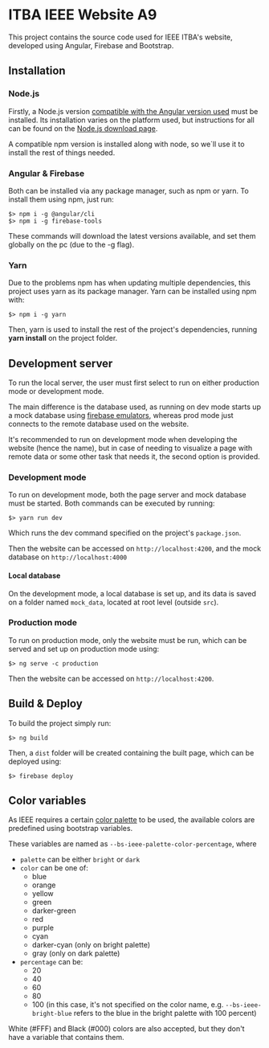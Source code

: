 # ITBA IEEE Website A9

This project contains the source code used for IEEE ITBA's website, developed using Angular, Firebase and Bootstrap.

## Installation

### Node.js

Firstly, a Node.js version [compatible with the Angular version used](https://angular.io/guide/versions) must be installed. Its installation varies on the platform used, but instructions for all can be found on the [Node.js download page](https://nodejs.org/en/download).

A compatible npm version is installed along with node, so we´ll use it to install the rest of things needed.

### Angular & Firebase

Both can be installed via any package manager, such as npm or yarn. To install them using npm, just run:

```shell
$> npm i -g @angular/cli
$> npm i -g firebase-tools
```

These commands will download the latest versions available, and set them globally on the pc (due to the -g flag).

### Yarn

Due to the problems npm has when updating multiple dependencies, this project uses yarn as its package manager. Yarn can be installed using npm with:

```shell
$> npm i -g yarn
```

Then, yarn is used to install the rest of the project's dependencies, running <b>yarn install</b> on the project folder.

## Development server

To run the local server, the user must first select to run on either production mode or development mode.

The main difference is the database used, as running on dev mode starts up a mock database using [firebase emulators](https://firebase.google.com/docs/emulator-suite?hl=es-419), whereas prod mode just connects to the remote database used on the website.

It's recommended to run on development mode when developing the website (hence the name), but in case of needing to visualize a page with remote data or some other task that needs it, the second option is provided.

### Development mode

To run on development mode, both the page server and mock database must be started. Both commands can be executed by running:

```shell
$> yarn run dev
```

Which runs the dev command specified on the project's `package.json`.

Then the website can be accessed on `http://localhost:4200`, and the mock database on `http://localhost:4000`

#### Local database

On the development mode, a local database is set up, and its data is saved on a folder named `mock_data`, located at root level (outside `src`).

### Production mode

To run on production mode, only the website must be run, which can be served and set up on production mode using:

```shell
$> ng serve -c production
```

Then the website can be accessed on `http://localhost:4200`.

## Build & Deploy

To build the project simply run:

```shell
$> ng build
```

Then, a `dist` folder will be created containing the built page, which can be deployed using:

```shell
$> firebase deploy
```

## Color variables

As IEEE requires a certain [color palette](https://brand-experience.ieee.org/guidelines/digital/style-guide/branding-visual-elements/) to be used, the available colors are predefined using bootstrap variables.

These variables are named as `--bs-ieee-palette-color-percentage`, where

- `palette` can be either `bright` or `dark`
- `color` can be one of:
  - blue
  - orange
  - yellow
  - green
  - darker-green
  - red
  - purple
  - cyan
  - darker-cyan (only on bright palette)
  - gray (only on dark palette)
- `percentage` can be:
  - 20
  - 40
  - 60
  - 80
  - 100 (in this case, it's not specified on the color name, e.g. `--bs-ieee-bright-blue` refers to the blue in the bright palette with 100 percent)

White (#FFF) and Black (#000) colors are also accepted, but they don't have a variable that contains them.
